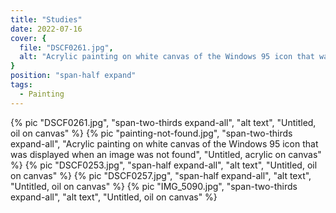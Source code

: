 ```yaml
---
title: "Studies"
date: 2022-07-16
cover: {
  file: "DSCF0261.jpg",
  alt: "Acrylic painting on white canvas of the Windows 95 icon that was displayed when a file was not found",
}
position: "span-half expand"
tags:
  - Painting
---
```


{% pic "DSCF0261.jpg", "span-two-thirds expand-all", "alt text", "Untitled, oil on canvas" %}
{% pic "painting-not-found.jpg", "span-two-thirds expand-all", "Acrylic painting on white canvas of the Windows 95 icon that was displayed when an image was not found", "Untitled, acrylic on canvas" %}
{% pic "DSCF0253.jpg", "span-half expand-all", "alt text", "Untitled, oil on canvas" %}
{% pic "DSCF0257.jpg", "span-half expand-all", "alt text", "Untitled, oil on canvas" %}
{% pic "IMG_5090.jpg", "span-two-thirds expand-all", "alt text", "Untitled, oil on canvas" %}